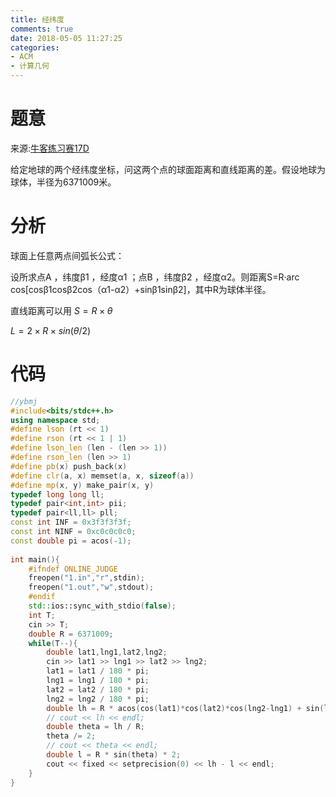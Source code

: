 ```yaml
---
title: 经纬度
comments: true
date: 2018-05-05 11:27:25
categories:
- ACM
- 计算几何
---
```


# 题意
来源:[牛客练习赛17D](https://www.nowcoder.com/acm/contest/109/D)


给定地球的两个经纬度坐标，问这两个点的球面距离和直线距离的差。假设地球为球体，半径为6371009米。

# 分析

球面上任意两点间弧长公式：

设所求点A ，纬度β1 ，经度α1 ；点B ，纬度β2 ，经度α2。则距离S=R·arc cos[cosβ1cosβ2cos（α1-α2）+sinβ1sinβ2]，其中R为球体半径。

直线距离可以用 $S = R\times \theta$

$L = 2 \times R \times sin(\theta/2)$
# 代码
```cpp
//ybmj
#include<bits/stdc++.h>
using namespace std;
#define lson (rt << 1)
#define rson (rt << 1 | 1)
#define lson_len (len - (len >> 1))
#define rson_len (len >> 1)
#define pb(x) push_back(x)
#define clr(a, x) memset(a, x, sizeof(a))
#define mp(x, y) make_pair(x, y)
typedef long long ll;
typedef pair<int,int> pii;
typedef pair<ll,ll> pll;
const int INF = 0x3f3f3f3f;
const int NINF = 0xc0c0c0c0;
const double pi = acos(-1);
 
int main(){
    #ifndef ONLINE_JUDGE
    freopen("1.in","r",stdin);
    freopen("1.out","w",stdout);
    #endif
    std::ios::sync_with_stdio(false);
    int T;
    cin >> T;
    double R = 6371009;
    while(T--){
        double lat1,lng1,lat2,lng2;
        cin >> lat1 >> lng1 >> lat2 >> lng2;
        lat1 = lat1 / 180 * pi;
        lng1 = lng1 / 180 * pi;
        lat2 = lat2 / 180 * pi;
        lng2 = lng2 / 180 * pi;
        double lh = R * acos(cos(lat1)*cos(lat2)*cos(lng2-lng1) + sin(lat1)*sin(lat2));
        // cout << lh << endl;
        double theta = lh / R;
        theta /= 2;
        // cout << theta << endl;
        double l = R * sin(theta) * 2;
        cout << fixed << setprecision(0) << lh - l << endl;
    }
}
```